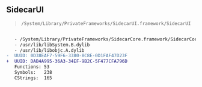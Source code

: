 ## SidecarUI

> `/System/Library/PrivateFrameworks/SidecarUI.framework/SidecarUI`

```diff

   - /System/Library/PrivateFrameworks/SidecarCore.framework/SidecarCore
   - /usr/lib/libSystem.B.dylib
   - /usr/lib/libobjc.A.dylib
-  UUID: 0D38EAF7-59F6-3380-8C8E-0D1FAF47D23F
+  UUID: DAB4A995-36A3-34EF-9B2C-5F477CFA796D
   Functions: 53
   Symbols:   238
   CStrings:  165

```
